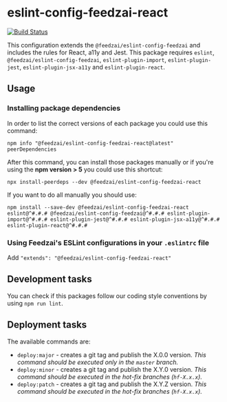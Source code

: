 # eslint-config-feedzai-react

[![Build Status](https://travis-ci.com/feedzai/eslint-config-feedzai.svg?branch=master)](https://travis-ci.com/feedzai/eslint-config-feedzai)

This configuration extends the `@feedzai/eslint-config-feedzai` and includes the rules for React, a11y and Jest.
This package requires `eslint`, `@feedzai/eslint-config-feedzai`, `eslint-plugin-import`, `eslint-plugin-jest`, `eslint-plugin-jsx-a11y` and  `eslint-plugin-react`.

## Usage

### Installing package dependencies

In order to list the correct versions of each package you could use this command:

```shell
npm info "@feedzai/eslint-config-feedzai-react@latest" peerDependencies
```

After this command, you can install those packages manually or if you're using the **npm version > 5** you could use this shortcut:

```shell
npx install-peerdeps --dev @feedzai/eslint-config-feedzai-react
```

If you want to do all manually you should use:


```shell
npm install --save-dev @feedzai/eslint-config-feedzai-react eslint@^#.#.# @feedzai/eslint-config-feedzai@^#.#.# eslint-plugin-import@^#.#.# eslint-plugin-jest@^#.#.# eslint-plugin-jsx-a11y@^#.#.# eslint-plugin-react@^#.#.#
```

### Using Feedzai's ESLint configurations in your `.eslintrc` file

Add `"extends": "@feedzai/eslint-config-feedzai-react"`

## Development tasks

You can check if this packages follow our coding style conventions by using `npm run lint`.

## Deployment tasks

The available commands are:

- `deploy:major` - creates a git tag and publish the X.0.0 version. _This command should be executed only in the `master` branch._
- `deploy:minor` - creates a git tag and publish the X.Y.0 version. _This command should be executed in the hot-fix branches (`hf-X.x.x`)._
- `deploy:patch` - creates a git tag and publish the X.Y.Z version. _This command should be executed in the hot-fix branches (`hf-X.x.x`)._
